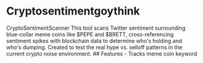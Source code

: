 # Cryptosentimentgoythink
CryptoSentimentScanner  This tool scans Twitter sentiment surrounding blue-collar meme coins like $PEPE and $BRETT, cross-referencing sentiment spikes with blockchain data to determine who's holding and who's dumping. Created to test the real hype vs. selloff patterns in the current crypto noise environment.  ## Features - Tracks meme coin keyword
